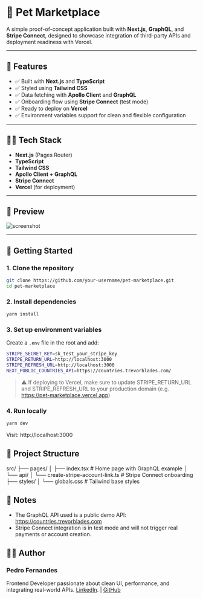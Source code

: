 # 🐾 Pet Marketplace

A simple proof-of-concept application built with **Next.js**, **GraphQL**, and **Stripe Connect**, designed to showcase integration of third-party APIs and deployment readiness with Vercel.

---

## 🚀 Features

- ✅ Built with **Next.js** and **TypeScript**
- ✅ Styled using **Tailwind CSS**
- ✅ Data fetching with **Apollo Client** and **GraphQL**
- ✅ Onboarding flow using **Stripe Connect** (test mode)
- ✅ Ready to deploy on **Vercel**
- ✅ Environment variables support for clean and flexible configuration

---

## 🧑‍💻 Tech Stack

- **Next.js** (Pages Router)
- **TypeScript**
- **Tailwind CSS**
- **Apollo Client + GraphQL**
- **Stripe Connect**
- **Vercel** (for deployment)

---

## 📸 Preview

![screenshot](https://via.placeholder.com/1200x600?text=Pet+Marketplace+Demo)

---

## 🔧 Getting Started

### 1. Clone the repository

```bash
git clone https://github.com/your-username/pet-marketplace.git
cd pet-marketplace
```

### 2. Install dependencies

```bash
yarn install
```

### 3. Set up environment variables

Create a `.env` file in the root and add:

```bash
STRIPE_SECRET_KEY=sk_test_your_stripe_key
STRIPE_RETURN_URL=http://localhost:3000
STRIPE_REFRESH_URL=http://localhost:3000
NEXT_PUBLIC_COUNTRIES_API=https://countries.trevorblades.com/
```

> ⚠️ If deploying to Vercel, make sure to update STRIPE_RETURN_URL and STRIPE_REFRESH_URL to your production domain (e.g. https://pet-marketplace.vercel.app)

### 4. Run locally

```bash
yarn dev
```

Visit: http://localhost:3000

## 📂 Project Structure

src/
├── pages/
│ ├── index.tsx # Home page with GraphQL example
│ └── api/
│ └── create-stripe-account-link.ts # Stripe Connect onboarding
├── styles/
│ └── globals.css # Tailwind base styles

## 📌 Notes

- The GraphQL API used is a public demo API: https://countries.trevorblades.com
- Stripe Connect integration is in test mode and will not trigger real payments or account creation.

## 👨‍💻 Author

### Pedro Fernandes

Frontend Developer passionate about clean UI, performance, and integrating real-world APIs.
[LinkedIn](https://duckduckgo.com). | [GitHub](https://github.com/pedrusco)
